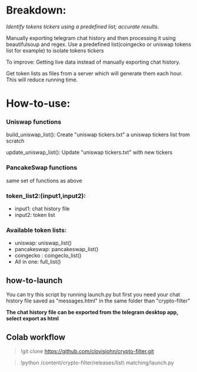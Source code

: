 # Breakdown:

*Identify tokens tickers using a predefined list; accurate results.*

Manually exporting telegram chat history and then processing it using beautifulsoup and regex. Use a predefined list(coingecko or uniswap tokens list for example)
to isolate tokens tickers

To improve: 
Getting live data instead of manually exporting chat history.

Get token lists as files from  a server which will generate them each hour. This will reduce running time.


# How-to-use:
### Uniswap functions
build_uniswap_list(): Create "uniswap tickers.txt" a uniswap tickers list from scratch

update_uniswap_list(): Update "uniswap tickers.txt" with new tickers

### PancakeSwap functions
same set of functions as above

### token_list2:(input1,input2):
* input1: chat history file
* input2: token list
### Available token lists:
  * uniswap: uniswap_list()
  * pancakeswap: pancakeswap_list()
  * coingecko : coingeclo_list()
  * All in one: full_list()

## how-to-launch
You can try this script by running launch.py but first you need your chat history file saved as "messages.html" in the same folder than "crypto-filter"

**The chat history file can be exported from the telegram desktop app, select export as html**

## Colab workflow
>!git clone https://github.com/clovisjohn/crypto-filter.git

>!python /content/crypto-filter/releases/list\ matching/launch.py

